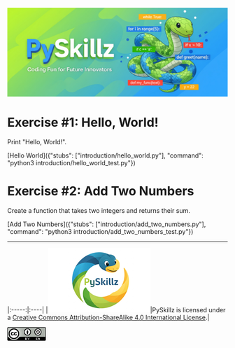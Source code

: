 ![PySkillz](../graphics/PySkillzBanner.png)

# Exercise #1: Hello, World!

Print "Hello, World!".

[Hello World]({"stubs": ["introduction/hello_world.py"], "command": "python3 introduction/hello_world_test.py"})


# Exercise #2: Add Two Numbers

Create a function that takes two integers and returns their sum.

[Add Two Numbers]({"stubs": ["introduction/add_two_numbers.py"], "command": "python3 introduction/add_two_numbers_test.py"})

************


|:-----:|:----|
|![PySkillz](../graphics/PySkillzLogoSmallerYet.png)|PySkillz is licensed under a [Creative Commons Attribution-ShareAlike 4.0 International License](https://creativecommons.org/licenses/by-sa/4.0/).|

![Creative Commons](../graphics/CreativeCommons.png)


